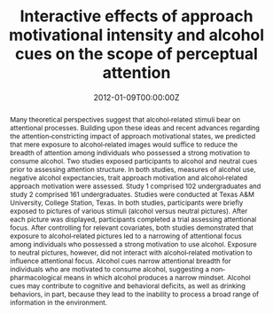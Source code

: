 ---
title: "Interactive effects of approach motivational intensity and alcohol cues on the scope of perceptual attention"
authors:
- Joshua Hicks
- Ronald Friedman
- Philip Gable
- admin
date: "2012-01-09T00:00:00Z"
doi: "10.1111/j.1360-0443.2012.03781.x"
profile: false

# Schedule page publish date (NOT publication's date).
publishDate: ""

# Publication type.
# Legend: 0 = Uncategorized; 1 = Conference paper; 2 = Journal article;
# 3 = Preprint / Working Paper; 4 = Report; 5 = Book; 6 = Book section;
# 7 = Thesis; 8 = Patent
publication_types: ["2"]

# Publication name and optional abbreviated publication name.
publication: "*Addiction*"
publication_short: ""

abstract: "Many theoretical perspectives suggest that alcohol‐related stimuli bear on attentional processes. Building upon these ideas and recent advances regarding the attention‐constricting impact of approach motivational states, we predicted that mere exposure to alcohol‐related images would suffice to reduce the breadth of attention among individuals who possessed a strong motivation to consume alcohol. Two studies exposed participants to alcohol and neutral cues prior to assessing attention structure. In both studies, measures of alcohol use, negative alcohol expectancies, trait approach motivation and alcohol‐related approach motivation were assessed. Study 1 comprised 102 undergraduates and study 2 comprised 161 undergraduates. Studies were conducted at Texas A&M University, College Station, Texas. In both studies, participants were briefly exposed to pictures of various stimuli (alcohol versus neutral pictures). After each picture was displayed, participants completed a trial assessing attentional focus. After controlling for relevant covariates, both studies demonstrated that exposure to alcohol‐related pictures led to a narrowing of attentional focus among individuals who possessed a strong motivation to use alcohol. Exposure to neutral pictures, however, did not interact with alcohol‐related motivation to influence attentional focus. Alcohol cues narrow attentional breadth for individuals who are motivated to consume alcohol, suggesting a non‐pharmacological means in which alcohol produces a narrow mindset. Alcohol cues may contribute to cognitive and behavioral deficits, as well as drinking behaviors, in part, because they lead to the inability to process a broad range of information in the environment."



# Summary. An optional shortened abstract.
summary: 

tags:
- 
featured: false

# links:
# - name: ""
#   url: ""
url_pdf: ''
url_code: ''
url_dataset: ''
url_poster: ''
url_project: ''
url_slides: ''
url_source: ''
url_video: ''

# Featured image
# To use, add an image named `featured.jpg/png` to your page's folder. 
image:
  caption: 'Image credit: [**Unsplash**](https://unsplash.com/photos/tS7DTFZKWuY)'
  focal_point: ""
  preview_only: false

# Associated Projects (optional).
#   Associate this publication with one or more of your projects.
#   Simply enter your project's folder or file name without extension.
#   E.g. `internal-project` references `content/project/internal-project/index.md`.
#   Otherwise, set `projects: []`.
projects: []

---